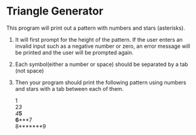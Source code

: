 # Triangle Generator

This program will print out a pattern with numbers and stars (asterisks). 
1. It will first prompt for the height of the pattern. If the user enters an invalid input such as a 
negative number or zero, an error message will be printed and the user will be prompted again.
2. Each symbol(either a number or space) should be separated by a tab (not space) 
3. Then your program should print the following pattern using numbers and stars with a tab 
between each of them.


    1					
   2*3				
  4***5			
 6*****7		
8*******9

